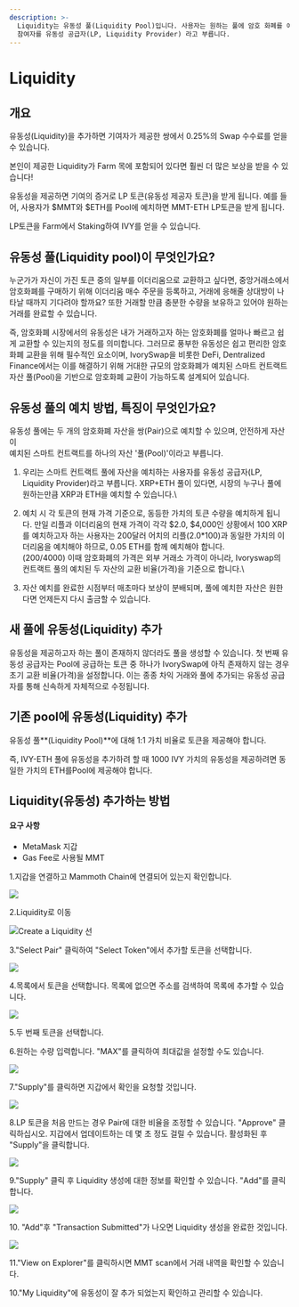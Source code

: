 ```yaml
---
description: >-
  Liquidity는 유동성 풀(Liquidity Pool)입니다. 사용자는 원하는 풀에 암호 화폐를 예치할 수 있고, 우리는 이러한 생태계
  참여자를 유동성 공급자(LP, Liquidity Provider) 라고 부릅니다.
---
```


# Liquidity

## 개요

유동성(Liquidity)을 추가하면 기여자가 제공한 쌍에서 0.25%의 Swap 수수료를 얻을 수 있습니다.

본인이 제공한 Liquidity가 Farm 목에 포함되어 있다면 훨씬 더 많은 보상을 받을 수 있습니다!

유동성을 제공하면 기여의 증거로 LP 토큰(유동성 제공자 토큰)을 받게 됩니다. 예를 들어, 사용자가 $MMT와 $ETH를 Pool에 예치하면 MMT-ETH LP토큰을 받게 됩니다.

LP토큰을 Farm에서 Staking하여 IVY를 얻을 수 있습니다.

## 유동성 풀(Liquidity pool)이 무엇인가요?

누군가가 자신이 가진 토큰 중의 일부를 이더리움으로 교환하고 싶다면, 중앙거래소에서 암호화폐를 구매하기 위해 이더리움 매수 주문을 등록하고, 거래에 응해줄 상대방이 나타날 때까지 기다려야 할까요? 또한 거래할 만큼 충분한 수량을 보유하고 있어야 원하는 거래를 완료할 수 있습니다.

즉, 암호화폐 시장에서의 유동성은 내가 거래하고자 하는 암호화폐를 얼마나 빠르고 쉽게 교환할 수 있는지의 정도를 의미합니다. 그러므로 풍부한 유동성은 쉽고 편리한 암호화폐 교환을 위해 필수적인 요소이며, IvorySwap을 비롯한 DeFi, Dentralized Finance에서는 이를 해결하기 위해 거대한 규모의 암호화폐가 예치된 스마트 컨트랙트 자산 풀(Pool)을 기반으로 암호화폐 교환이 가능하도록 설계되어 있습니다.

## 유동성 풀의 예치 방법, 특징이 무엇인가요?



유동성 풀에는 두 개의 암호화폐 자산을 쌍(Pair)으로 예치할 수 있으며, 안전하게 자산이 \
예치된 스마트 컨트랙트를 하나의 자산 '풀(Pool)'이라고 부릅니다.

1. 우리는 스마트 컨트랙트 풀에 자산을 예치하는 사용자를 유동성 공급자(LP, Liquidity Provider)라고 부릅니다. XRP+ETH 풀이 있다면, 시장의 누구나 풀에 원하는만큼 XRP과 ETH을 예치할 수 있습니다.\

2. 예치 시 각 토큰의 현재 가격 기준으로, 동등한 가치의 토큰 수량을 예치하게 됩니다. 만일 리플과 이더리움의 현재 가격이 각각 $2.0, $4,000인 상황에서 100 XRP를 예치하고자 하는 사용자는 200달러 어치의 리플(2.0\*100)과 동일한 가치의 이더리움을 예치해야 하므로, 0.05 ETH를 함께 예치해야 합니다. \
   (200/4000) 이때 암호화폐의 가격은 외부 거래소 가격이 아니라, Ivoryswap의 컨트랙트 풀의 예치된 두 자산의 교환 비율(가격)을 기준으로 합니다.\

3. 자산 예치를 완료한 시점부터 매초마다 보상이 분배되며, 풀에 예치한 자산은 원한다면 언제든지 다시 출금할 수 있습니다.

## **새 풀에 유동성(Liquidity) 추가**

유동성을 제공하고자 하는 풀이 존재하지 않더라도 풀을 생성할 수 있습니다. 첫 번째 유동성 공급자는 Pool에 공급하는 토큰 중 하나가 IvorySwap에 아직 존재하지 않는 경우 초기 교환 비율(가격)을 설정합니다. 이는 종종 차익 거래와 풀에 추가되는 유동성 공급자를 통해 신속하게 자체적으로 수정됩니다.

## **기존 pool에 유동성(Liquidity) 추가**

유동성 풀**(Liquidity Pool)**에 대해 1:1 가치 비율로 토큰을 제공해야 합니다.&#x20;

즉, IVY-ETH 풀에 유동성을  추가하려 할 때 1000 IVY 가치의 유동성을 제공하려면 동일한 가치의 ETH를Pool에 제공해야 합니다.  &#x20;

## Liquidity(유동성) 추가하는 방법

#### 요구 사항

* MetaMask 지갑
* Gas Fee로 사용될 MMT



1.지갑을 연결하고 Mammoth Chain에 연결되어 있는지 확인합니다.

![](<../.gitbook/assets/image (25).png>)

2.Liquidity로 이동&#x20;

&#x20;

![Create a Liquidity 선](<../.gitbook/assets/image (3).png>)

3."Select Pair" 클릭하여 "Select Token"에서 추가할 토큰을 선택합니다.

![](<../.gitbook/assets/image (26).png>)

4.목록에서 토큰을 선택합니다. 목록에 없으면 주소를 검색하여 목록에 추가할 수 있습니다.

![](<../.gitbook/assets/image (37).png>)

5.두 번째 토큰을 선택합니다.

6.원하는 수량 입력합니다. "MAX"를 클릭하여 최대값을 설정할 수도 있습니다.&#x20;

![](<../.gitbook/assets/image (38).png>)

7."Supply"를 클릭하면 지갑에서 확인을 요청할 것입니다.

![](<../.gitbook/assets/image (6).png>)

8.LP 토큰을 처음 만드는 경우 Pair에 대한 비율을 조정할 수 있습니다. "Approve" 클릭하십시오. 지갑에서 업데이트하는 데 몇 초 정도 걸릴 수 있습니다. 활성화된 후 "Supply"을 클릭합니다.

![](<../.gitbook/assets/image (32).png>)

9."Supply" 클릭 후 Liquidity 생성에 대한 정보를 확인할 수 있습니다. "Add"를 클릭합니다.&#x20;

![](<../.gitbook/assets/image (20).png>)

10\. "Add"후 "Transaction Submitted"가 나오면 Liquidity 생성을 완료한 것입니다.       &#x20;

![](<../.gitbook/assets/image (11).png>)

11."View on Explorer"를 클릭하시면 MMT scan에서 거래 내역을 확인할 수 있습니다.   &#x20;

10."My Liquidity"에 유동성이 잘 추가 되었는지 확인하고 관리할 수 있습니다.&#x20;

